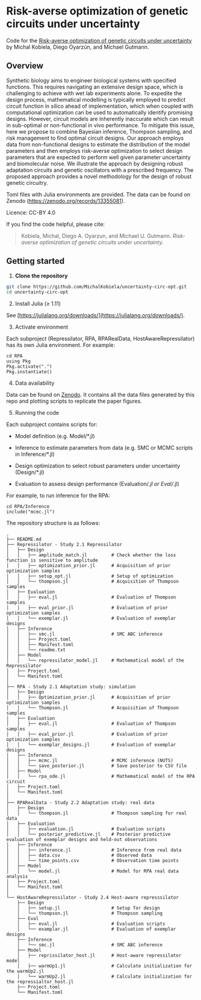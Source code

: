 # Risk-averse optimization of genetic circuits under uncertainty

Code for the [Risk-averse optimization of genetic circuits under uncertainty](https://www.biorxiv.org/content/10.1101/2024.11.13.623219v1) by Michal Kobiela, Diego Oyarzún, and Michael Gutmann.

## Overview
Synthetic biology aims to engineer biological systems with specified functions. This requires navigating an extensive design space, which is challenging to achieve with wet lab experiments alone. To expedite the design process, mathematical modelling is typically employed to predict circuit function in silico ahead of implementation, which when coupled with computational optimization can be used to automatically identify promising designs. However, circuit models are inherently inaccurate which can result in sub-optimal or non-functional in vivo performance. To mitigate this issue, here we propose to combine Bayesian inference, Thompson sampling, and risk management to find optimal circuit designs. Our approach employs data from non-functional designs to estimate the distribution of the model parameters and then employs risk-averse optimization to select design parameters that are expected to perform well given parameter uncertainty and biomolecular noise. We illustrate the approach by designing robust adaptation circuits and genetic oscillators with a prescribed frequency. The proposed approach provides a novel methodology for the design of robust genetic circuitry.

Toml files with Julia environments are provided. The data can be found on Zenodo (https://zenodo.org/records/13355081).

Licence: CC-BY 4.0

If you find the code helpful, please cite:

> Kobiela, Michal, Diego A. Oyarzun, and Michael U. Gutmann. *Risk-averse optimization of genetic circuits under uncertainty.*


## Getting started

1. **Clone the repository**

```bash
git clone https://github.com/MichalKobiela/uncertainty-circ-opt.git
cd uncertainty-circ-opt
```

2. Install Julia (≥ 1.11)

See [https://julialang.org/downloads/](https://julialang.org/downloads/).

3. Activate environment

Each subproject (Repressilator, RPA, RPARealData, HostAwareRepressilator) has its own Julia environment. For example:

```
cd RPA
using Pkg
Pkg.activate(".")
Pkg.instantiate()

```

4. Data availability

Data can be found on [Zenodo](https://zenodo.org/records/13355081). It contains all the data files generated by this repo and plotting scripts to replicate the paper figures.

5. Running the code

Each subproject contains scripts for:

- Model definition (e.g. Model/*.jl)

- Inference to estimate parameters from data (e.g. SMC or MCMC scripts in Inference/*.jl)

- Design optimization to select robust parameters under uncertainty (Design/*.jl)

- Evaluation to assess design performance (Evaluation/*.jl or Eval/*.jl)

For example, to run inference for the RPA:
```
cd RPA/Inference
include("mcmc.jl")
```

The repository structure is as follows:

```
.
├── README.md
├── Repressilator - Study 2.1 Repressilator
│   ├── Design
│   │   ├── amplitude_match.jl         # Check whether the loss function is sensitive to amplitude
│   │   ├── optimization_prior.jl      # Acquisition of prior optimization samples
│   │   ├── setup_opt.jl               # Setup of optimization
│   │   └── thompson.jl                # Acquisition of Thompson samples
│   ├── Evaluation
│   │   ├── eval.jl                    # Evaluation of Thompson samples
│   │   ├── eval_prior.jl              # Evaluation of prior optimization samples
│   │   └── exemplar.jl                # Evaluation of exemplar designs
│   ├── Inference
│   │   ├── smc.jl                     # SMC ABC inference
│   │   ├── Project.toml
│   │   ├── Manifest.toml
│   │   └── readme.txt
│   ├── Model
│   │   └── repressilator_model.jl     # Mathematical model of the Repressilator
│   ├── Project.toml
│   └── Manifest.toml
│
├── RPA - Study 2.1 Adaptation study: simulation
│   ├── Design
│   │   ├── Optimization_prior.jl      # Acquisition of prior optimization samples
│   │   └── Thompson.jl                # Acquisition of Thompson samples
│   ├── Evaluation
│   │   ├── eval.jl                    # Evaluation of Thompson samples
│   │   ├── eval_prior.jl              # Evaluation of prior optimization samples
│   │   └── exemplar_designs.jl        # Evaluation of exemplar designs
│   ├── Inference
│   │   ├── mcmc.jl                    # MCMC inference (NUTS)
│   │   └── save_posterior.jl          # Save posterior to CSV file
│   ├── Model
│   │   └── rpa_ode.jl                 # Mathematical model of the RPA circuit
│   ├── Project.toml
│   └── Manifest.toml
│
├── RPARealData - Study 2.2 Adaptation study: real data
│   ├── Design
│   │   └── thompson.jl                # Thompson sampling for real data
│   ├── Evaluation
│   │   ├── evaluation.jl              # Evaluation scripts
│   │   └── posterior_predictive.jl    # Posterior predictive evaluation of exemplar designs and held-out observations
│   ├── Inference
│   │   ├── inference.jl               # Inference from real data
│   │   ├── data.csv                   # Observed data
│   │   └── time_points.csv            # Observation time points
│   ├── Model
│   │   └── model.jl                   # Model for RPA real data analysis
│   ├── Project.toml
│   └── Manifest.toml
│
└── HostAwareRepressilator - Study 2.4 Host-aware represssilator
    ├── Design
    │   ├── setup.jl                   # Setup for design
    │   └── thompson.jl                # Thompson sampling
    ├── Eval
    │   ├── eval.jl                    # Evaluation scripts
    │   └── examplar.jl                # Evaluation of exemplar designs
    ├── Inference
    │   └── smc.jl                     # SMC ABC inference
    ├── Model
    │   ├── reprissilator_host.jl      # Host-aware repressilator model
    │   ├── warmUp1.jl                 # Calculate initialization for the warmUp2.jl
    │   └── warmUp2.jl                 # Calculate initialization for the repressialtor_host.jl
    ├── Project.toml
    └── Manifest.toml
```
